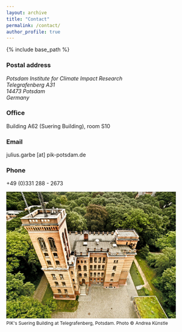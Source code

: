 ```yaml
---
layout: archive
title: "Contact"
permalink: /contact/
author_profile: true
---
```


{% include base_path %}

### Postal address
<address>
Potsdam Institute for Climate Impact Research<br />
Telegrafenberg A31<br />
14473 Potsdam<br />
Germany
</address>

### Office
Building A62 (Suering Building), room S10

### Email
julius.garbe [at] pik-potsdam.de

### Phone
+49 (0)331 288 - 2673

<img src="/images/018_Telegrafenberg_Suering_Haus_PIK.jpg" alt="018_Telegrafenberg_Suering_Haus_PIK" title="PIK's Suering Building at Telegrafenberg, Potsdam. Photo &copy; Andrea Künstle" width="450"><br />
<span style="font-size: 9pt;">PIK's Suering Building at Telegrafenberg, Potsdam. Photo &copy; Andrea Künstle</span>